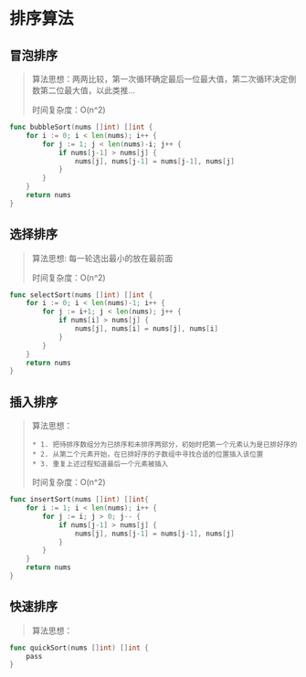 # 排序算法

## 冒泡排序

> 算法思想：两两比较，第一次循环确定最后一位最大值，第二次循环决定倒数第二位最大值，以此类推...
>
> 时间复杂度：O(n^2)



```go
func bubbleSort(nums []int) []int {
    for i := 0; i < len(nums); i++ {
        for j := 1; j < len(nums)-i; j++ {
            if nums[j-1] > nums[j] {
                nums[j], nums[j-1] = nums[j-1], nums[j]
            }
        }
    }
    return nums
}
```

 

## 选择排序

> 算法思想: 每一轮选出最小的放在最前面
>
> 时间复杂度：O(n^2)



```go
func selectSort(nums []int) []int {
    for i := 0; i < len(nums)-1; i++ {
        for j := i+1; j < len(nums); j++ {
            if nums[i] > nums[j] {
                nums[j], nums[i] = nums[j], nums[i]
            }
        }
    }
    return nums
}
```

## 插入排序

> 算法思想：
>
> ```
> * 1. 把待排序数组分为已排序和未排序两部分，初始时把第一个元素认为是已排好序的
> * 2. 从第二个元素开始，在已排好序的子数组中寻找合适的位置插入该位置
> * 3. 重复上述过程知道最后一个元素被插入
> ```
>
> 时间复杂度：O(n^2)



```go
func insertSort(nums []int) []int{
    for i := 1; i < len(nums); i++ {
        for j := i; j > 0; j-- {
            if nums[j-1] > nums[j] {
                nums[j], nums[j-1] = nums[j-1], nums[j]
            }
        }
    }
    return nums
}
```

 

## 快速排序

> 算法思想：
>
> 

```go
func quickSort(nums []int) []int {
    pass
}
```

